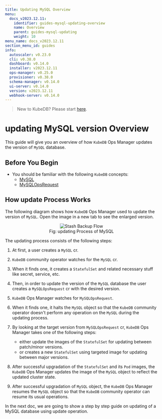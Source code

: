 ```yaml
---
title: Updating MySQL Overview
menu:
  docs_v2023.12.11:
    identifier: guides-mysql-updating-overview
    name: Overview
    parent: guides-mysql-updating
    weight: 10
menu_name: docs_v2023.12.11
section_menu_id: guides
info:
  autoscaler: v0.23.0
  cli: v0.38.0
  dashboard: v0.14.0
  installer: v2023.12.11
  ops-manager: v0.25.0
  provisioner: v0.38.0
  schema-manager: v0.14.0
  ui-server: v0.14.0
  version: v2023.12.11
  webhook-server: v0.14.0
---
```


> New to KubeDB? Please start [here](/docs/v2023.12.11/README).

# updating MySQL version Overview

This guide will give you an overview of how `KubeDB` Ops Manager updates the version of `MySQL` database.

## Before You Begin

- You should be familiar with the following `KubeDB` concepts:
  - [MySQL](/docs/v2023.12.11/guides/mysql/concepts/database/)
  - [MySQLOpsRequest](/docs/v2023.12.11/guides/mysql/concepts/opsrequest/)

## How update Process Works

The following diagram shows how `KubeDB` Ops Manager used to update the version of `MySQL`. Open the image in a new tab to see the enlarged version.

<figure align="center">
  <img alt="Stash Backup Flow" src="/docs/v2023.12.11/guides/mysql/update-version/overview/images/my-updating.png">
<figcaption align="center">Fig: updating Process of MySQL</figcaption>
</figure>

The updating process consists of the following steps:

1. At first, a user creates a `MySQL` cr.

2. `KubeDB` community operator watches for the `MySQL` cr.

3. When it finds one, it creates a `StatefulSet` and related necessary stuff like secret, service, etc.

4. Then, in order to update the version of the `MySQL` database the user creates a `MySQLOpsRequest` cr with the desired version.

5. `KubeDB` Ops Manager watches for `MySQLOpsRequest`.

6. When it finds one, it halts the `MySQL` object so that the `KubeDB` community operator doesn't perform any operation on the `MySQL` during the updating process.

7. By looking at the target version from `MySQLOpsRequest` cr, `KubeDB` Ops Manager takes one of the following steps:
    - either update the images of the `StatefulSet` for updating between patch/minor versions.
    - or creates a new `StatefulSet` using targeted image for updating between major versions.

8. After successful upgradation of the `StatefulSet` and its `Pod` images, the `KubeDB` Ops Manager updates the image of the `MySQL` object to reflect the updated cluster state.

9. After successful upgradation of `MySQL` object, the `KubeDB` Ops Manager resumes the `MySQL` object so that the `KubeDB` community operator can resume its usual operations.

In the next doc, we are going to show a step by step guide on updating of a MySQL database using update operation.